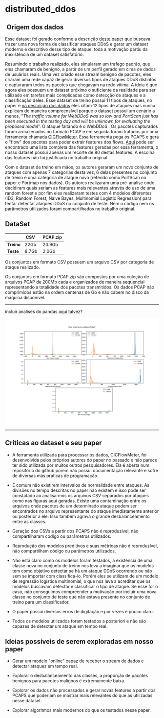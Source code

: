 # distributed_ddos

##  Origem dos dados

Esse dataset foi gerado conforme a descrição [deste paper](https://ieeexplore.ieee.org/document/8888419) que buscava trazer uma nova forma de classificar ataques DDoS e gerar um dataset moderno e descritivo desse tipo de ataque, toda a motivação partiu da inexistência de um dataset satisfatório. 

Resumindo o trabalho realizado, eles simularam um trafego padrão, que eles chamaram de benigno, a partir de um perfil gerado em cima de dados de usuários reais. Uma vez criado esse stream benigno de pacotes, eles criaram uma rede capaz de gerar diversos tipos de ataques DDoS distintos e capturaram todos os pacotes que chegavam na rede vitima. A ideia é que agora eles possuem um dataset próximo o suficiente da realidade para ser utilizado em tarefas mais complicadas como detecção de ataques e a classificação deles. Esse dataset de treino possui 11 tipos de ataques, no paper e [na descrição dos dados](https://www.unb.ca/cic/datasets/ddos-2019.html) eles citam 12 tipos de ataques mas nunca explicam de maneira compreensível porque o dataset possui um cenário a menos, "*The traffic volume for WebDDoS was so low and PortScan just has been executed in the testing day and will be unknown for evaluating the proposed model*". O ataque faltando é o WebDDoS . 
Os pacotes capturados foram armazenados no formato PCAP e em seguida foram tratados por uma ferramenta chamada [CICFlowMeter](https://github.com/ahlashkari/CICFlowMeter). Essa ferramenta pega os PCAPS e gera o "flow" dos pacotes para poder extrair features dos flows. [Aqui](https://github.com/ahlashkari/CICFlowMeter/blob/master/ReadMe.txt) pode ser encontrado uma lista completa das features geradas por essa ferramenta, o nosso dataset possui apenas um recorte de 80 destas features. A escolha das features não foi justificada no trabalho original.

Com o dataset de treino em mãos, os autores geraram um novo conjunto de ataques com apenas 7 categorias desta vez, 6 delas presentes no conjunto de treino e uma categoria de ataque nova (referido como PortScan no paper e Portmap nos dados). Os autores realizaram uma pré-analise onde decidiram quais seriam as features mais relevantes através do uso de uma random forest e por fim eles realizaram testes com 4 modelos diferentes (ID3, Random Forest, Naive Bayes, Multinomial Logistic Regression) para tentar detectar ataques DDoS no conjunto de teste. Nem o código nem os parâmetros utilizados foram compartilhados no trabalho original.


## DataSet
|          | CSV   | PCAP.zip |
|----------|-------|----------|
| **Treino** | 22Gb  | 20.9Gb   |
| **Teste** | 8.7Gb | 2.0Gb    |

Os conjuntos em formato CSV possuem um arquivo CSV por categoria de ataque realizado.

Os conjuntos em formato PCAP.zip são compostos por uma coleção de arquivos PCAP de 200Mb cada e organizados de maneira sequencial representando a totalidade dos pacotes transmitidos.
Os dados PCAP não comprimidos estão na ordem centenas de Gb e não cabem no disco da maquina disponível.


_____
incluir analises do pandas aqui talvez?

![alt text](https://github.com/caiolmart/distributed_ddos/blob/master/plots/test_analysis/var_distributions/LDAP.png "Ldap - variaveis")
_________



## Críticas ao dataset e seu paper

  - A ferramenta utilizada para processar os dados, CICFlowMeter, foi desenvolvida pelos próprios autores do paper no passado e não parece ter sido utilizada por muitos outros pesquisadores. Ela é aberta num repositório do github porem não possui documentação relevante e sofre de diversas más praticas de programação.

  - É comum não existirem intervalos de normalidade entre ataques. As divisões no tempo descritas no paper não existem e isso pode ser constatado ao analisarmos os arquivos CSV separados por ataques como nas figuras aqui geradas. Existe uma contaminação entre os arquivos onde pacotes de um determinado ataque podem ser encontrados no arquivo representante do ataque imediatamente anterior ou posterior a ele. Isso tambem agrava o grande desbalanceamento entre as classes.

  - Geração dos CSVs a partir dos PCAPS não é reproduzível, não compartilharam código ou parâmetros utilizados.

  - Reprodução dos modelos preditivos e suas métricas não é reproduzível, não compartilham código ou parâmetros utilizados. 

  - Não está claro como os modelos foram testados, a existência de uma classe nova no conjunto de treino nos leva a imaginar que os modelos tem como objetivo detectar se há um ataque DDoS ocorrendo ou não sem se importar com classificá-lo. Porém eles se utilizam de um modelo de regressão logística multinomial, o que nos leva a acreditar que os modelos buscavam detectar e classificar o tipo de ataque. Se esse for o caso, não conseguimos compreender a motivação por incluir uma nova classe no conjunto de teste que não estava presente no conjunto de treino para um classificador.

  - O paper possui diversos erros de digitação e por vezes é pouco claro.

  - Todos os modelos utilizados foram testados a posteriori e não são capazes de detectar um ataque em tempo real.


## Ideias possíveis de serem exploradas em nosso paper


  - Gerar um modelo "online" capaz de receber o stream de dados e detectar ataques em tempo real.

  - Explorar o desbalanceamento das classes, a proporção de pacotes benignos para pacotes malignos é extremamente baixa.
  
  - Explorar os dados não processados e gerar novas features a partir dos PCAPS que poderiam se mostrar mais relevantes do que as utilizadas nesse dataset.

  - Explorar algoritmos mais modernos do que os testados nesse paper.

